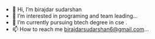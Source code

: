 - 👋 Hi, I’m birajdar sudarshan
- 👀 I’m interested in programing and team leading...
- 🌱 I’m currently pursuing btech degree in cse .
- 📫 How to reach me birajdarsudarshan6@gmail.com...

<!---
bsudarshan7/bsudarshan7 is a ✨ special ✨ repository because its `README.md` (this file) appears on your GitHub profile.
You can click the Preview link to take a look at your changes.
--->
